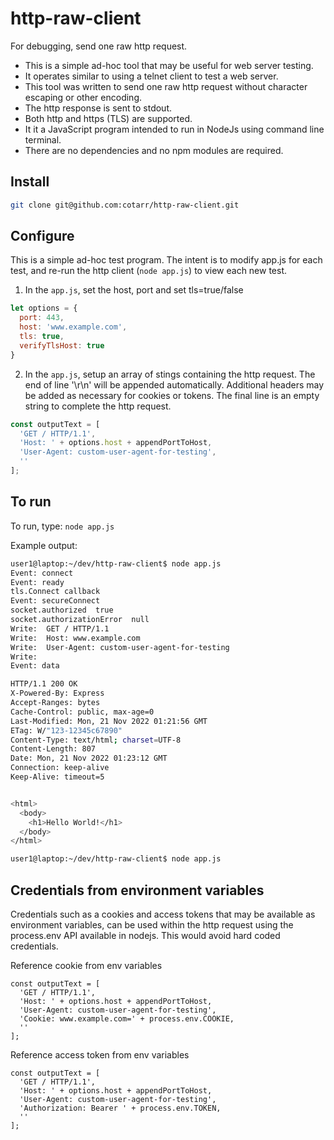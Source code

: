 # http-raw-client

For debugging, send one raw http request.

- This is a simple ad-hoc tool that may be useful for web server testing.
- It operates similar to using a telnet client to test a web server.
- This tool was written to send one raw http request without character escaping or other encoding.
- The http response is sent to stdout.
- Both http and https (TLS) are supported.
- It it a JavaScript program intended to run in NodeJs using command line terminal.
- There are no dependencies and no npm modules are required.


## Install

```bash
git clone git@github.com:cotarr/http-raw-client.git
```

## Configure

This is a simple ad-hoc test program. The intent is to modify app.js 
for each test, and re-run the http client (`node app.js`) to view each new test.

1) In the `app.js`, set the host, port and set tls=true/false

```js
let options = {
  port: 443,
  host: 'www.example.com',
  tls: true,
  verifyTlsHost: true
}
```

2) In the `app.js`, setup an array of stings containing the http request.
The end of line '\r\n' will be appended automatically.
Additional headers may be added as necessary for cookies or tokens.
The final line is an empty string to complete the http request.

```js
const outputText = [
  'GET / HTTP/1.1',
  'Host: ' + options.host + appendPortToHost,
  'User-Agent: custom-user-agent-for-testing',
  ''
];
```

## To run

To run, type: `node app.js`

Example output:

```bash
user1@laptop:~/dev/http-raw-client$ node app.js
Event: connect
Event: ready
tls.Connect callback
Event: secureConnect
socket.authorized  true
socket.authorizationError  null
Write:  GET / HTTP/1.1
Write:  Host: www.example.com
Write:  User-Agent: custom-user-agent-for-testing
Write:  
Event: data

HTTP/1.1 200 OK
X-Powered-By: Express
Accept-Ranges: bytes
Cache-Control: public, max-age=0
Last-Modified: Mon, 21 Nov 2022 01:21:56 GMT
ETag: W/"123-12345c67890"
Content-Type: text/html; charset=UTF-8
Content-Length: 807
Date: Mon, 21 Nov 2022 01:23:12 GMT
Connection: keep-alive
Keep-Alive: timeout=5


<html>
  <body>
    <h1>Hello World!</h1>
  </body>
</html>

user1@laptop:~/dev/http-raw-client$ node app.js
```

## Credentials from environment variables

Credentials such as a cookies and access tokens that 
may be available as environment variables, 
can be used within the http request using the 
process.env API available in nodejs.
This would avoid hard coded credentials.

Reference cookie from env variables

```
const outputText = [
  'GET / HTTP/1.1',
  'Host: ' + options.host + appendPortToHost,
  'User-Agent: custom-user-agent-for-testing',
  'Cookie: www.example.com=' + process.env.COOKIE,
  ''
];
```

Reference access token from env variables

```
const outputText = [
  'GET / HTTP/1.1',
  'Host: ' + options.host + appendPortToHost,
  'User-Agent: custom-user-agent-for-testing',
  'Authorization: Bearer ' + process.env.TOKEN,
  ''
];
```
